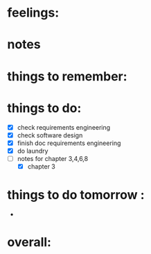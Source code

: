 # feelings:

# notes

# things to remember:

# things to do:
- [x] check requirements engineering
- [x] check software design 
- [x] finish doc requirements engineering
- [x] do laundry 
- [ ] notes for chapter 3,4,6,8
	- [x] chapter 3
# things to do tomorrow :
- 
# overall:

